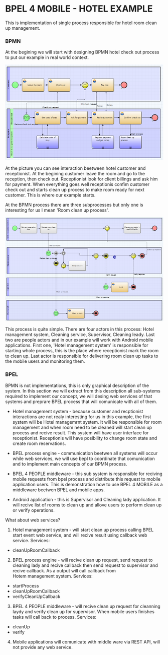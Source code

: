 BPEL 4 MOBILE - HOTEL EXAMPLE
===========
This is implementation of single process responsible for hotel room clean up management.

### BPMN 

At the begining we will start with designing BPMN hotel check out process to put our example in real world context. 

![Hotel check out BPMN process](/examples/hotel/readme-assets/hotelCheckOutProcess.png?raw=true)

At the picture you can see interaction beetween hotel customer and receptionist. At the begining customer leave the room and go to the reception, then check out. Receptionist look for client billings and ask him for payment. When everything goes well receptionis confim customer check out and starts clean up process to make room ready for next customer. This is where our example starts. 

At the BPMN process there are three subprocesses but only one is interesting for us I mean 'Room clean up process'. 

![Room clean up BPMN process](/examples/hotel/readme-assets/roomCleanUpProcess.png?raw=true "Room clean up BPMN process")

This process is quite simple. There are four actors in this process: Hotel management system, Cleaning service, Supervisor, Cleaning leady. Last two are people actors and in our example will work with Android mobile applications. First one, 'Hotel management system' is responsible for starting whole process, this is the place where receptionist mark the room to clean up. Last actor is responsible for delivering room clean up tasks to the mobile users and monitoring them. 

### BPEL 

BPMN is not implementations, this is only graphical description of the system. In this section we will extract from this description all sub-systems required to implement our concept, we will desing web services of that systems and preprare BPEL process that will comunicate with all of them. 

* Hotel management system - because customer and recptionist interactions are not realy interesting for us in this example, the first system will be Hotel managemrnt system. It will be responsible for room management and when room need to be cleaned will start clean up process and recive result. This system will have user interface for receptionist. Receptionis will have posibility to change room state and create room reservations. 

* BPEL process engine - communication beetwen all systems will occur while web services, we will use bepl to coordinate that comunication and to implement main concepts of our BPMN process. 

* BPEL 4 PEOPLE middleware - this sub system is responsible for reciving mobile requests from bpel process and distribute this request to mobile application users. This is demonstration how to use BPEL 4 MOBILE as a middleware beetwen BPEL and mobile apps. 

* Android application - this is Supervisor and Cleaning lady application. It will recive list of rooms to clean up and allove users to perform clean up or verify operations. 

What about web services? 

1. Hotel management system - will start clean up process calling BPEL start event web service, and will recive result using callback web service. Services: 
* cleanUpRoomCallback
2. BPEL process engine - will recive clean up request, send request to cleaning lady and recive callback then send request to supervisor and recive callback. As a output will call callback from \
Hotem management system. Services:
* startProcess
* cleanUpRoomCallback
* verifyCleanUpCallback
3. BPEL 4 PEOPLE middleware - will recive clean up request for cleanning laydy and verify clean up for supervisor. When mobile users finishes tasks will call back to process. Services: 
* cleanUp
* verify
4. Mobile applications will comunicate with middle ware via REST API, will not provide any web service. 

